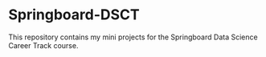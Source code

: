 # Springboard-DSCT
This repository contains my mini projects for the Springboard Data Science Career Track course.